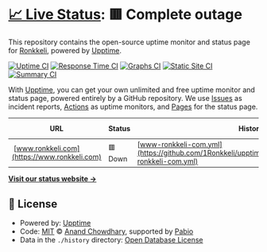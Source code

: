 # [📈 Live Status](https://status.ronkkeli.net): <!--live status--> **🟥 Complete outage**

This repository contains the open-source uptime monitor and status page for [Ronkkeli](https://status.ronkkeli.net), powered by [Upptime](https://github.com/upptime/upptime).

[![Uptime CI](https://github.com/ronkkeli/upptime/workflows/Uptime%20CI/badge.svg)](https://github.com/ronkkeli/upptime/actions?query=workflow%3A%22Uptime+CI%22)
[![Response Time CI](https://github.com/ronkkeli/upptime/workflows/Response%20Time%20CI/badge.svg)](https://github.com/ronkkeli/upptime/actions?query=workflow%3A%22Response+Time+CI%22)
[![Graphs CI](https://github.com/ronkkeli/upptime/workflows/Graphs%20CI/badge.svg)](https://github.com/ronkkeli/upptime/actions?query=workflow%3A%22Graphs+CI%22)
[![Static Site CI](https://github.com/ronkkeli/upptime/workflows/Static%20Site%20CI/badge.svg)](https://github.com/ronkkeli/upptime/actions?query=workflow%3A%22Static+Site+CI%22)
[![Summary CI](https://github.com/ronkkeli/upptime/workflows/Summary%20CI/badge.svg)](https://github.com/ronkkeli/upptime/actions?query=workflow%3A%22Summary+CI%22)

With [Upptime](https://upptime.js.org), you can get your own unlimited and free uptime monitor and status page, powered entirely by a GitHub repository. We use [Issues](https://github.com/ronkkeli/upptime/issues) as incident reports, [Actions](https://github.com/ronkkeli/upptime/actions) as uptime monitors, and [Pages](https://status.ronkkeli.net) for the status page.

<!--start: status pages-->
<!-- This summary is generated by Upptime (https://github.com/upptime/upptime) -->
<!-- Do not edit this manually, your changes will be overwritten -->
<!-- prettier-ignore -->
| URL | Status | History | Response Time | Uptime |
| --- | ------ | ------- | ------------- | ------ |
| <img alt="" src="https://icons.duckduckgo.com/ip3/www.ronkkeli.com.ico" height="13"> [www.ronkkeli.com](https://www.ronkkeli.com) | 🟥 Down | [www-ronkkeli-com.yml](https://github.com/1Ronkkeli/upptime/commits/HEAD/history/www-ronkkeli-com.yml) | <details><summary><img alt="Response time graph" src="./graphs/www-ronkkeli-com/response-time-week.png" height="20"> 50ms</summary><br><a href="https://status.ronkkeli.net/history/www-ronkkeli-com"><img alt="Response time 50" src="https://img.shields.io/endpoint?url=https%3A%2F%2Fraw.githubusercontent.com%2F1Ronkkeli%2Fupptime%2FHEAD%2Fapi%2Fwww-ronkkeli-com%2Fresponse-time.json"></a><br><a href="https://status.ronkkeli.net/history/www-ronkkeli-com"><img alt="24-hour response time 50" src="https://img.shields.io/endpoint?url=https%3A%2F%2Fraw.githubusercontent.com%2F1Ronkkeli%2Fupptime%2FHEAD%2Fapi%2Fwww-ronkkeli-com%2Fresponse-time-day.json"></a><br><a href="https://status.ronkkeli.net/history/www-ronkkeli-com"><img alt="7-day response time 50" src="https://img.shields.io/endpoint?url=https%3A%2F%2Fraw.githubusercontent.com%2F1Ronkkeli%2Fupptime%2FHEAD%2Fapi%2Fwww-ronkkeli-com%2Fresponse-time-week.json"></a><br><a href="https://status.ronkkeli.net/history/www-ronkkeli-com"><img alt="30-day response time 50" src="https://img.shields.io/endpoint?url=https%3A%2F%2Fraw.githubusercontent.com%2F1Ronkkeli%2Fupptime%2FHEAD%2Fapi%2Fwww-ronkkeli-com%2Fresponse-time-month.json"></a><br><a href="https://status.ronkkeli.net/history/www-ronkkeli-com"><img alt="1-year response time 50" src="https://img.shields.io/endpoint?url=https%3A%2F%2Fraw.githubusercontent.com%2F1Ronkkeli%2Fupptime%2FHEAD%2Fapi%2Fwww-ronkkeli-com%2Fresponse-time-year.json"></a></details> | <details><summary><a href="https://status.ronkkeli.net/history/www-ronkkeli-com">1.77%</a></summary><a href="https://status.ronkkeli.net/history/www-ronkkeli-com"><img alt="All-time uptime 1.77%" src="https://img.shields.io/endpoint?url=https%3A%2F%2Fraw.githubusercontent.com%2F1Ronkkeli%2Fupptime%2FHEAD%2Fapi%2Fwww-ronkkeli-com%2Fuptime.json"></a><br><a href="https://status.ronkkeli.net/history/www-ronkkeli-com"><img alt="24-hour uptime 1.77%" src="https://img.shields.io/endpoint?url=https%3A%2F%2Fraw.githubusercontent.com%2F1Ronkkeli%2Fupptime%2FHEAD%2Fapi%2Fwww-ronkkeli-com%2Fuptime-day.json"></a><br><a href="https://status.ronkkeli.net/history/www-ronkkeli-com"><img alt="7-day uptime 1.77%" src="https://img.shields.io/endpoint?url=https%3A%2F%2Fraw.githubusercontent.com%2F1Ronkkeli%2Fupptime%2FHEAD%2Fapi%2Fwww-ronkkeli-com%2Fuptime-week.json"></a><br><a href="https://status.ronkkeli.net/history/www-ronkkeli-com"><img alt="30-day uptime 1.77%" src="https://img.shields.io/endpoint?url=https%3A%2F%2Fraw.githubusercontent.com%2F1Ronkkeli%2Fupptime%2FHEAD%2Fapi%2Fwww-ronkkeli-com%2Fuptime-month.json"></a><br><a href="https://status.ronkkeli.net/history/www-ronkkeli-com"><img alt="1-year uptime 1.77%" src="https://img.shields.io/endpoint?url=https%3A%2F%2Fraw.githubusercontent.com%2F1Ronkkeli%2Fupptime%2FHEAD%2Fapi%2Fwww-ronkkeli-com%2Fuptime-year.json"></a></details>

<!--end: status pages-->

[**Visit our status website →**](https://status.ronkkeli.net)

## 📄 License

- Powered by: [Upptime](https://github.com/upptime/upptime)
- Code: [MIT](./LICENSE) © [Anand Chowdhary](https://anandchowdhary.com), supported by [Pabio](https://pabio.com)
- Data in the `./history` directory: [Open Database License](https://opendatacommons.org/licenses/odbl/1-0/)

